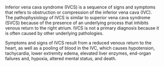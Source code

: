 Inferior vena cava syndrome (IVCS) is a sequence of signs and symptoms that refers to obstruction or compression of the inferior vena cava (IVC). The pathophysiology of IVCS is similar to superior vena cava syndrome (SVCS) because of the presence of an underlying process that inhibits venous return to the right atrium. IVCS is not a primary diagnosis because it is often caused by other underlying pathologies.

Symptoms and signs of IVCS result from a reduced venous return to the heart, as well as a pooling of blood in the IVC, which causes hypotension, tachycardia, lower extremity edema, elevated liver enzymes, end-organ failures and, hypoxia, altered mental status, and death.